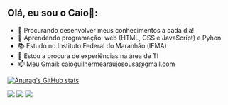 ## Olá, eu sou o Caio👋:

- 🔭 Procurando desenvolver meus conhecimentos a cada dia!
- 🌱 Aprendendo programação: web (HTML, CSS e JavaScript) e Pyhon
- 📚 Estudo no Instituto Federal do Maranhão (IFMA)
- 🤔 Estou a procura de experiências na área de TI
- 📫 Meu Gmail: caioguilhermearaujosousa@gmail.com

[![Anurag's GitHub stats](https://github-readme-stats.vercel.app/api?username=CaioAraujoSousa&show_icons=true&theme=radical)](https://github.com/CaioAraujoSousa)

<div> 
  <a href="https://www.instagram.com/caioaraujo.sousa/" target="_blank"><img src="https://img.shields.io/badge/-Instagram-%23E4405F?style=for-the-badge&logo=instagram&logoColor=white" target="_blank"></a>
  <a href="https://www.linkedin.com/in/caio-guilherme-ara%C3%BAjo-sousa-b59b8b340/" target="_blank"><img src="https://img.shields.io/badge/-LinkedIn-%230077B5?style=for-the-badge&logo=linkedin&logoColor=white" target="_blank"></a>
  <a href = "https://mail.google.com/mail/u/0/?hl=pt-BR#inbox?compose=GTvVlcSKjswmRjQNvSLTRfbRbFrZsvjVqVfldqDlwtklJckxsLNfQGqsWNcBwjJVbzxWhCjGvLHJM"><img src="https://img.shields.io/badge/-Gmail-%23333?style=for-the-badge&logo=gmail&logoColor=white" target="_blank"></a>
</div>
